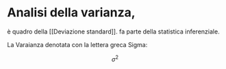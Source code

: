 # Analisi della varianza, 
è quadro della [[Deviazione standard]].
fa parte della statistica inferenziale.

La Varaianza denotata con la lettera greca Sigma: 

$$\sigma^2$$
